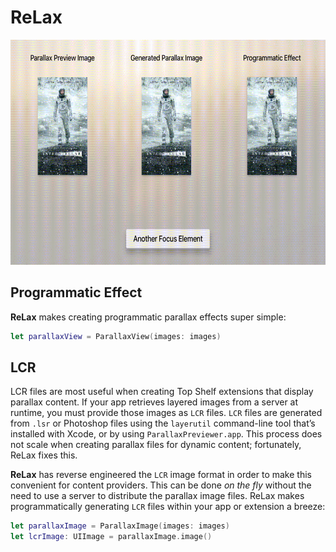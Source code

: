 # ReLax

<p align="center">
  <img src="preview.gif" width="640" height="360" />
</p>

## Programmatic Effect

**ReLax** makes creating programmatic parallax effects super simple:

```swift
let parallaxView = ParallaxView(images: images)
```

## LCR

LCR files are most useful when creating Top Shelf extensions that display parallax content. If your app retrieves layered images from a server at runtime, you must provide those images as `LCR` files. `LCR` files are generated from `.lsr` or Photoshop files using the `layerutil` command-line tool that’s installed with Xcode, or by using `ParallaxPreviewer.app`. This process does not scale when creating parallax files for dynamic content; fortunately, ReLax fixes this.

**ReLax** has reverse engineered the `LCR` image format in order to make this convenient for content providers. This can be done _on the fly_ without the need to use a server to distribute the parallax image files. ReLax makes programmatically generating `LCR` files within your app or extension a breeze:

```swift
let parallaxImage = ParallaxImage(images: images)
let lcrImage: UIImage = parallaxImage.image()
```
